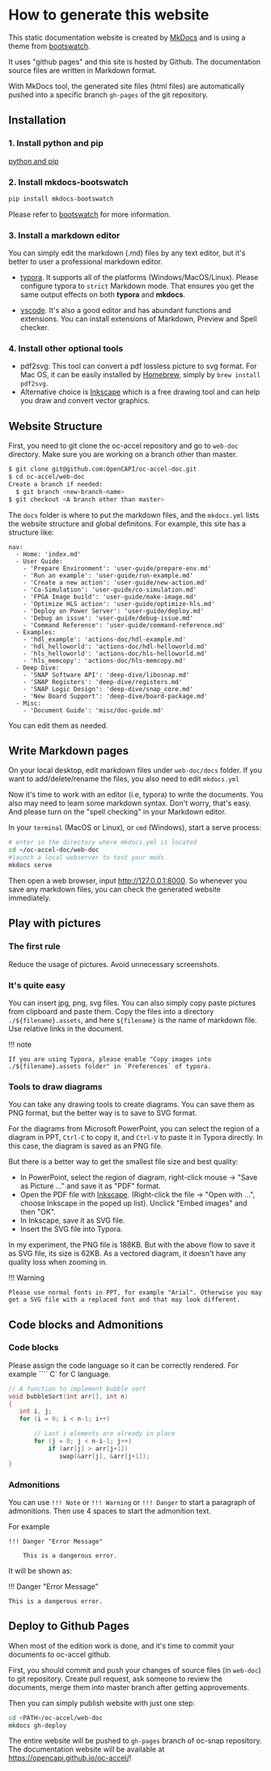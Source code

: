 # How to generate this website

This static documentation website is created by [MkDocs] and is using a theme from [bootswatch].

It uses "github pages" and this site is hosted by Github. The documentation source files are written in Markdown format.

With MkDocs tool, the generated site files (html files) are automatically pushed into a specific branch `gh-pages` of the git repository.

[MkDocs]: https://www.mkdocs.org
[bootswatch]: https://mkdocs.github.io/mkdocs-bootswatch/



## Installation

### 1. Install python and pip

[python and pip]

[python and pip]: https://realpython.com/installing-python/

### 2. Install mkdocs-bootswatch

``` bash
pip install mkdocs-bootswatch
```

Please refer to [bootswatch] for more information.

### 3. Install a markdown editor

You can simply edit the markdown (.md) files by any text editor, but it's better to user a professional markdown editor.

* [typora]. It supports all of the platforms (Windows/MacOS/Linux). Please configure typora to `strict` Markdown mode. That ensures you get the same output effects on both **typora** and **mkdocs**.

[typora]: https://typora.io/


* [vscode]. It's also a good editor and has abundant functions and extensions. You can install extensions of Markdown, Preview and Spell checker.

[vscode]: https://code.visualstudio.com/

### 4. Install other optional tools

* pdf2svg: This tool can convert a pdf lossless picture to svg format. For Mac OS, it can be easily installed by [Homebrew], simply by `brew install pdf2svg`.
* Alternative choice is [Inkscape] which is a free drawing tool and can help you draw and convert vector graphics.

[Homebrew]: https://brew.sh/
[Inkscape]: https://inkscape.org/

## Website Structure

First, you need to git clone the oc-accel repository and go to `web-doc` directory. Make sure you are working on a branch other than master.

``` bash
$ git clone git@github.com:OpenCAPI/oc-accel-doc.git
$ cd oc-accel/web-doc
Create a branch if needed:
  $ git branch <new-branch-name>
$ git checkout <A branch other than master>
```

The `docs` folder is where to put the markdown files, and the `mkdocs.yml` lists the website structure and global definitons. For example, this site has a structure like:

```
nav:
  - Home: 'index.md'
  - User Guide:
    - 'Prepare Environment': 'user-guide/prepare-env.md'
    - 'Run an example': 'user-guide/run-example.md'
    - 'Create a new action': 'user-guide/new-action.md'
    - 'Co-Simulation': 'user-guide/co-simulation.md'
    - 'FPGA Image build': 'user-guide/make-image.md'
    - 'Optimize HLS action': 'user-guide/optimize-hls.md'
    - 'Deploy on Power Server': 'user-guide/deploy.md'
    - 'Debug an issue': 'user-guide/debug-issue.md'
    - 'Command Reference': 'user-guide/command-reference.md'
  - Examples:
    - 'hdl_example': 'actions-doc/hdl-example.md'
    - 'hdl_helloworld': 'actions-doc/hdl-helloworld.md'
    - 'hls_helloworld': 'actions-doc/hls-helloworld.md'
    - 'hls_memcopy': 'actions-doc/hls-memcopy.md'
  - Deep Dive:
    - 'SNAP Software API': 'deep-dive/libosnap.md'
    - 'SNAP Registers': 'deep-dive/registers.md'
    - 'SNAP Logic Design': 'deep-dive/snap_core.md'
    - 'New Board Support': 'deep-dive/board-package.md'
  - Misc:
    - 'Document Guide': 'misc/doc-guide.md'
```

You can edit them as needed.

## Write Markdown pages

On your local desktop, edit markdown files under `web-doc/docs` folder. If you want to add/delete/rename the files, you also need to edit `mkdocs.yml`

Now it's time to work with an editor (i.e, typora) to write the documents. You also may need to learn some markdown syntax. Don't worry, that's easy. And please turn on the "spell checking" in your Markdown editor.

In your `terminal` (MacOS or Linux), or `cmd` (Windows), start a serve process:

``` bash
# enter in the directory where mkdocs.yml is located
cd ~/oc-accel-doc/web-doc
#launch a local webserver to test your mods
mkdocs serve
```

Then open a web browser, input <http://127.0.0.1:8000>. So whenever you save any markdown files, you can check the generated website immediately.



## Play with pictures

### The first rule

Reduce the usage of pictures. Avoid unnecessary screenshots.

### It's quite easy

You can insert jpg, png, svg files. You can also simply copy paste pictures from clipboard and paste them. Copy the files into a directory `./${filename}.assets`, and here `${filename}` is the name of markdown file. Use relative links in the document.

!!! note

    If you are using Typora, please enable "Copy images into ./${filename}.assets folder" in `Preferences` of typora.

### Tools to draw diagrams

You can take any drawing tools to create diagrams. You can save them as PNG format, but the better way is to save to SVG format.


For the diagrams from Microsoft PowerPoint, you can select the region of a diagram in PPT, `Ctrl-C` to copy it, and `Ctrl-V` to paste it in Typora directly. In this case, the diagram is saved as an PNG file.

But there is a better way to get the smallest file size and best quality:

- In PowerPoint, select the region of diagram, right-click mouse -> "Save as Picture ..." and save it as "PDF" format.
- Open the PDF file with [Inkscape]. (Right-click the file -> "Open with ...", choose Inkscape in the poped up list). Unclick "Embed images" and then "OK".
- In Inkscape, save it as SVG file.
- Insert the SVG file into Typora.

In my experiment, the PNG file is 188KB. But with the above flow to save it as SVG file, its size is 62KB. As a vectored diagram, it doesn't have any quality loss when zooming in.

!!! Warning

    Please use normal fonts in PPT, for example "Arial". Otherwise you may get a SVG file with a replaced font and that may look different.

## Code blocks and Admonitions

### Code blocks
Please assign the code language so it can be correctly rendered. For example ```` C` for C language.

``` C
// A function to implement bubble sort
void bubbleSort(int arr[], int n)
{
   int i, j;
   for (i = 0; i < n-1; i++)

       // Last i elements are already in place
       for (j = 0; j < n-i-1; j++)
           if (arr[j] > arr[j+1])
              swap(&arr[j], &arr[j+1]);
}
```


### Admonitions
You can use `!!! Note` or `!!! Warning` or `!!! Danger` to start a paragraph of admonitions. Then use 4 spaces to start the admonition text.

For example

```
!!! Danger "Error Message"

    This is a dangerous error.
```

It will be shown as:

!!! Danger "Error Message"

    This is a dangerous error.

## Deploy to Github Pages

When most of the edition work is done, and it's time to commit your documents to oc-accel github.

First, you should commit and push your changes of source files (in `web-doc`) to git repository. Create pull request, ask someone to review the documents, merge them into master branch after getting approvements.

Then you can simply publish website with just one step:

``` bash
cd <PATH>/oc-accel/web-doc
mkdocs gh-deploy
```

The entire website will be pushed to `gh-pages` branch of oc-snap repository. The documentation website will be available at <https://opencapi.github.io/oc-accel/>!

